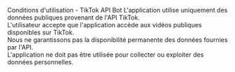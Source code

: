 Conditions d'utilisation - TikTok API Bot
L'application utilise uniquement des données publiques provenant de l'API TikTok.  
L'utilisateur accepte que l'application accède aux vidéos publiques disponibles sur TikTok.  
Nous ne garantissons pas la disponibilité permanente des données fournies par l'API.  
L'application ne doit pas être utilisée pour collecter ou exploiter des données personnelles.


